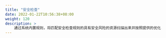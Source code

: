 ```yaml
---
title: "安全检查"
date: 2022-01-22T10:56:38+08:00
weight: 120
description: >
    通过系统内置规则，将匹配安全检查规则的具有安全风险的资源扫描出来并按照提供的优化建议进行处理，从而达到提高安全的目的
---
```


